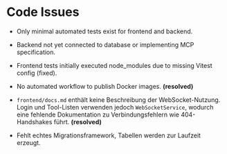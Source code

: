 # Code Issues

- Only minimal automated tests exist for frontend and backend.
- Backend not yet connected to database or implementing MCP specification.
- Frontend tests initially executed node_modules due to missing Vitest config (fixed).
- No automated workflow to publish Docker images. **(resolved)**

- `frontend/docs.md` enthält keine Beschreibung der WebSocket-Nutzung. Login und Tool-Listen verwenden jedoch `WebSocketService`, wodurch eine fehlende Dokumentation zu Verbindungsfehlern wie 404-Handshakes führt. **(resolved)**
- Fehlt echtes Migrationsframework, Tabellen werden zur Laufzeit erzeugt.
